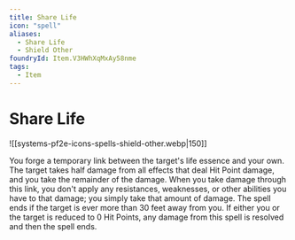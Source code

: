 ```yaml
---
title: Share Life
icon: "spell"
aliases:
  - Share Life
  - Shield Other
foundryId: Item.V3HWhXqMxAy58nme
tags:
  - Item
---
```


# Share Life
![[systems-pf2e-icons-spells-shield-other.webp|150]]

You forge a temporary link between the target's life essence and your own. The target takes half damage from all effects that deal Hit Point damage, and you take the remainder of the damage. When you take damage through this link, you don't apply any resistances, weaknesses, or other abilities you have to that damage; you simply take that amount of damage. The spell ends if the target is ever more than 30 feet away from you. If either you or the target is reduced to 0 Hit Points, any damage from this spell is resolved and then the spell ends.
